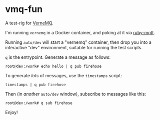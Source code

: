 # vmq-fun

A test-rig for [VerneMQ](https://vernemq.com/).

I'm running `vernemq` in a Docker container, and poking at it via [ruby-mqtt](https://github.com/njh/ruby-mqtt).

Running `auto/dev` will start a "vernemq" container, then drop you into a interactive "dev" environment, suitable for running the test scripts.

`q` is the entrypoint.  Generate a message as follows:

    root@dev:/work# echo hello | q pub firehose

To generate _lots_ of messages, use the `timestamps` script:

    timestamps | q pub firehose

Then (in _another_ `auto/dev` window), subscribe to messages like this:

    root@dev:/work# q sub firehose

Enjoy!
